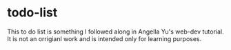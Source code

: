 # todo-list
This to do list is something I followed along in Angella Yu's web-dev tutorial.
It is not an orrigianl work and is intended only for learning purposes.
